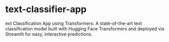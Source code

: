 # text-classifier-app
ext Classification App using Transformers: A state-of-the-art text classification model built with Hugging Face Transformers and deployed via Streamlit for easy, interactive predictions.
